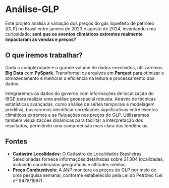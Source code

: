 <html lang="pt-br">
<head>
    <meta charset="utf-8">
    <title>Análise-GLP</title>
</head>
<body>

<h1>Análise-GLP</h1>
<p>Este projeto analisa a variação dos preços do gás liquefeito de petróleo (GLP) no Brasil entre janeiro de 2023 e agosto de 2024, levantando uma curiosidade: <strong>será que os eventos climáticos extremos realmente impactaram as vendas e preços?</strong></p>

<h2>O que iremos trabalhar?</h2>
<p>Dada a complexidade e o grande volume de dados envolvidos, utilizaremos <strong>Big Data</strong> com <strong>PySpark</strong>. Transformei os arquivos em <strong>Parquet</strong> para otimizar o armazenamento e melhorar a eficiência na leitura e processamento dos dados.</p>

<p>Integraremos os dados do governo com informações de localização do IBGE para realizar uma análise geoespacial robusta. Através de técnicas estatísticas avançadas, como análise de séries temporais e modelagem preditiva, buscaremos identificar correlações significativas entre eventos climáticos extremos e as flutuações nos preços do GLP. Utilizaremos também visualizações dinâmicas para facilitar a interpretação dos resultados, permitindo uma compreensão mais clara das tendências.</p>

<h2>Fontes</h2>
<ul>
    <li><strong>Cadastro Localidades:</strong> O Cadastro de Localidades Brasileiras Selecionadas fornece informações detalhadas sobre 21.304 localidades, incluindo coordenadas geográficas e altitudes médias.</li>
    <li><strong>Preço Combustíveis:</strong> A ANP monitora os preços do GLP por meio de uma pesquisa semanal, conforme estabelecido pela Lei do Petróleo (Lei nº 9478/1997).</li>
</ul>

</body>
</html>
